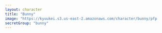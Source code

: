 ```yaml
---
layout: character
title: "Bunny"
image: "https://kyuukei.s3.us-east-2.amazonaws.com/character/bunny/pfp.png"
secretGroup: "bunny"
---
```

